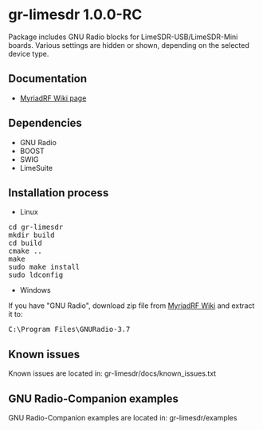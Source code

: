 # gr-limesdr 1.0.0-RC

Package includes GNU Radio blocks for LimeSDR-USB/LimeSDR-Mini
boards. Various settings are hidden or shown, depending on the
selected device type. 

## Documentation

* [MyriadRF Wiki page](https://wiki.myriadrf.org/Gr-limesdr_Plugin_for_GNURadio)

## Dependencies
 
* GNU Radio
* BOOST
* SWIG
* LimeSuite

## Installation process

* Linux

<pre>
cd gr-limesdr
mkdir build
cd build
cmake ..
make
sudo make install
sudo ldconfig
</pre>

* Windows

If you have "GNU Radio", download zip file from [MyriadRF Wiki](http://downloads.myriadrf.org/project/limesuite/19.01/GNU_Radio_windows_19.01.zip) and extract it to:
<pre>
C:\Program Files\GNURadio-3.7
</pre>

## Known issues

Known issues are located in:
gr-limesdr/docs/known_issues.txt

## GNU Radio-Companion examples

GNU Radio-Companion examples are located in:
gr-limesdr/examples
